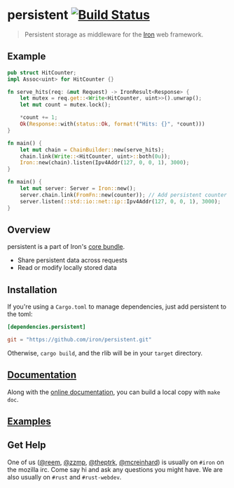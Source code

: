 persistent [![Build Status](https://secure.travis-ci.org/iron/persistent.png?branch=master)](https://travis-ci.org/iron/persistent)
====

> Persistent storage as middleware for the [Iron](https://github.com/iron/iron) web framework.

## Example

```rust
pub struct HitCounter;
impl Assoc<uint> for HitCounter {}

fn serve_hits(req: &mut Request) -> IronResult<Response> {
    let mutex = req.get::<Write<HitCounter, uint>>().unwrap();
    let mut count = mutex.lock();

    *count += 1;
    Ok(Response::with(status::Ok, format!("Hits: {}", *count)))
}

fn main() {
    let mut chain = ChainBuilder::new(serve_hits);
    chain.link(Write::<HitCounter, uint>::both(0u));
    Iron::new(chain).listen(Ipv4Addr(127, 0, 0, 1), 3000);
}

fn main() {
    let mut server: Server = Iron::new();
    server.chain.link(FromFn::new(counter)); // Add persistent counter to the server's stack
    server.listen(::std::io::net::ip::Ipv4Addr(127, 0, 0, 1), 3000);
}
```

## Overview

persistent is a part of Iron's [core bundle](https://github.com/iron/core).

- Share persistent data across requests
- Read or modify locally stored data

## Installation

If you're using a `Cargo.toml` to manage dependencies, just add persistent to the toml:

```toml
[dependencies.persistent]

git = "https://github.com/iron/persistent.git"
```

Otherwise, `cargo build`, and the rlib will be in your `target` directory.

## [Documentation](http://docs.ironframework.io/persistent)

Along with the [online documentation](http://docs.ironframework.io/persistent),
you can build a local copy with `make doc`.

## [Examples](/examples)

## Get Help

One of us ([@reem](https://github.com/reem/), [@zzmp](https://github.com/zzmp/),
[@theptrk](https://github.com/theptrk/), [@mcreinhard](https://github.com/mcreinhard))
is usually on `#iron` on the mozilla irc. Come say hi and ask any questions you might have.
We are also usually on `#rust` and `#rust-webdev`.
